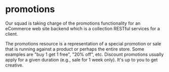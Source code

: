 # promotions
Our squad is taking charge of the promotions functionality for an eCommerce web site backend which is a collection RESTful services for a client. 

The promotions resource is a representation of a special promotion or sale that is running
against a product or perhaps the entire store. Some examples are "buy 1 get 1 free", "20% off",
etc. Discount promotions usually apply for a given duration (e.g., sale for 1 week only). It's up to
you to get creative.
